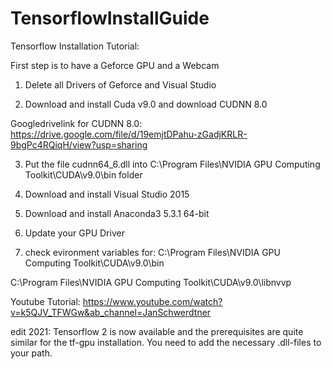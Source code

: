 # TensorflowInstallGuide

Tensorflow Installation Tutorial:

First step is to have a Geforce GPU and a Webcam


1. Delete all Drivers of Geforce and Visual Studio

2. Download and install Cuda v9.0 and download CUDNN 8.0

Googledrivelink for CUDNN 8.0: https://drive.google.com/file/d/19emjtDPahu-zGadjKRLR-9bgPc4RQiqH/view?usp=sharing

3. Put the file cudnn64_6.dll into C:\Program Files\NVIDIA GPU Computing Toolkit\CUDA\v9.0\bin folder

4. Download and install Visual Studio 2015 

5. Download and install Anaconda3 5.3.1 64-bit

6. Update your GPU Driver

7. check evironment variables for: C:\Program Files\NVIDIA GPU Computing Toolkit\CUDA\v9.0\bin

C:\Program Files\NVIDIA GPU Computing Toolkit\CUDA\v9.0\libnvvp

Youtube Tutorial: https://www.youtube.com/watch?v=k5QJV_TFWGw&ab_channel=JanSchwerdtner

edit 2021: Tensorflow 2 is now available and the prerequisites are quite similar for the tf-gpu installation. You need to add the necessary .dll-files to your path.
